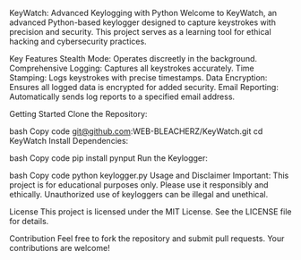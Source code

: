 KeyWatch: Advanced Keylogging with Python
Welcome to KeyWatch, an advanced Python-based keylogger designed to capture keystrokes with precision and security. This project serves as a learning tool for ethical hacking and cybersecurity practices.

Key Features
Stealth Mode: Operates discreetly in the background.
Comprehensive Logging: Captures all keystrokes accurately.
Time Stamping: Logs keystrokes with precise timestamps.
Data Encryption: Ensures all logged data is encrypted for added security.
Email Reporting: Automatically sends log reports to a specified email address.


Getting Started
Clone the Repository:

bash
Copy code
git@github.com:WEB-BLEACHERZ/KeyWatch.git
cd KeyWatch
Install Dependencies:

bash
Copy code
pip install pynput
Run the Keylogger:

bash
Copy code
python keylogger.py
Usage and Disclaimer
Important: This project is for educational purposes only. Please use it responsibly and ethically. Unauthorized use of keyloggers can be illegal and unethical.

License
This project is licensed under the MIT License. See the LICENSE file for details.

Contribution
Feel free to fork the repository and submit pull requests. Your contributions are welcome!


